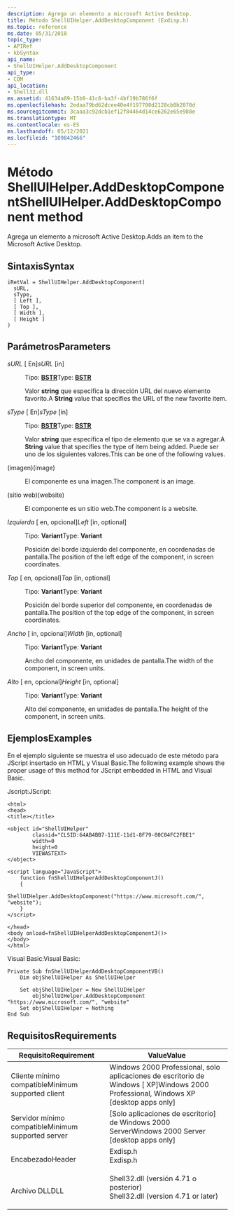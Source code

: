 ```yaml
---
description: Agrega un elemento a microsoft Active Desktop.
title: Método ShellUIHelper.AddDesktopComponent (Exdisp.h)
ms.topic: reference
ms.date: 05/31/2018
topic_type:
- APIRef
- kbSyntax
api_name:
- ShellUIHelper.AddDesktopComponent
api_type:
- COM
api_location:
- Shell32.dll
ms.assetid: 41634a89-15b9-41c8-ba3f-4bf19b786f6f
ms.openlocfilehash: 2edaa79bd62dcee40e4f197700d2128cb0b2070d
ms.sourcegitcommit: 3caaa3c92dcb1ef12f84464d14ce6262e65e988e
ms.translationtype: MT
ms.contentlocale: es-ES
ms.lasthandoff: 05/12/2021
ms.locfileid: "109842466"
---
```

# <a name="shelluihelperadddesktopcomponent-method"></a><span data-ttu-id="5e64a-103">Método ShellUIHelper.AddDesktopComponent</span><span class="sxs-lookup"><span data-stu-id="5e64a-103">ShellUIHelper.AddDesktopComponent method</span></span>

<span data-ttu-id="5e64a-104">Agrega un elemento a microsoft Active Desktop.</span><span class="sxs-lookup"><span data-stu-id="5e64a-104">Adds an item to the Microsoft Active Desktop.</span></span>

## <a name="syntax"></a><span data-ttu-id="5e64a-105">Sintaxis</span><span class="sxs-lookup"><span data-stu-id="5e64a-105">Syntax</span></span>


```JScript
iRetVal = ShellUIHelper.AddDesktopComponent(
  sURL,
  sType,
  [ Left ],
  [ Top ],
  [ Width ],
  [ Height ]
)
```



## <a name="parameters"></a><span data-ttu-id="5e64a-106">Parámetros</span><span class="sxs-lookup"><span data-stu-id="5e64a-106">Parameters</span></span>

<dl> <dt>

<span data-ttu-id="5e64a-107">*sURL* \[ En\]</span><span class="sxs-lookup"><span data-stu-id="5e64a-107">*sURL* \[in\]</span></span>
</dt> <dd>

<span data-ttu-id="5e64a-108">Tipo: **[ **BSTR**](/previous-versions/windows/desktop/automat/bstr)**</span><span class="sxs-lookup"><span data-stu-id="5e64a-108">Type: **[**BSTR**](/previous-versions/windows/desktop/automat/bstr)**</span></span>

<span data-ttu-id="5e64a-109">Valor **string** que especifica la dirección URL del nuevo elemento favorito.</span><span class="sxs-lookup"><span data-stu-id="5e64a-109">A **String** value that specifies the URL of the new favorite item.</span></span>

</dd> <dt>

<span data-ttu-id="5e64a-110">*sType* \[ En\]</span><span class="sxs-lookup"><span data-stu-id="5e64a-110">*sType* \[in\]</span></span>
</dt> <dd>

<span data-ttu-id="5e64a-111">Tipo: **[ **BSTR**](/previous-versions/windows/desktop/automat/bstr)**</span><span class="sxs-lookup"><span data-stu-id="5e64a-111">Type: **[**BSTR**](/previous-versions/windows/desktop/automat/bstr)**</span></span>

<span data-ttu-id="5e64a-112">Valor **string** que especifica el tipo de elemento que se va a agregar.</span><span class="sxs-lookup"><span data-stu-id="5e64a-112">A **String** value that specifies the type of item being added.</span></span> <span data-ttu-id="5e64a-113">Puede ser uno de los siguientes valores.</span><span class="sxs-lookup"><span data-stu-id="5e64a-113">This can be one of the following values.</span></span>

<dt>



 <span data-ttu-id="5e64a-114">(imagen)</span><span class="sxs-lookup"><span data-stu-id="5e64a-114">(image)</span></span>


</dt> <dd>

<span data-ttu-id="5e64a-115">El componente es una imagen.</span><span class="sxs-lookup"><span data-stu-id="5e64a-115">The component is an image.</span></span>

</dd> <dt>



 <span data-ttu-id="5e64a-116">(sitio web)</span><span class="sxs-lookup"><span data-stu-id="5e64a-116">(website)</span></span>


</dt> <dd>

<span data-ttu-id="5e64a-117">El componente es un sitio web.</span><span class="sxs-lookup"><span data-stu-id="5e64a-117">The component is a website.</span></span>

</dd> </dl> </dd> <dt>

<span data-ttu-id="5e64a-118">*Izquierda* \[ en, opcional\]</span><span class="sxs-lookup"><span data-stu-id="5e64a-118">*Left* \[in, optional\]</span></span>
</dt> <dd>

<span data-ttu-id="5e64a-119">Tipo: **Variant**</span><span class="sxs-lookup"><span data-stu-id="5e64a-119">Type: **Variant**</span></span>

<span data-ttu-id="5e64a-120">Posición del borde izquierdo del componente, en coordenadas de pantalla.</span><span class="sxs-lookup"><span data-stu-id="5e64a-120">The position of the left edge of the component, in screen coordinates.</span></span>

</dd> <dt>

<span data-ttu-id="5e64a-121">*Top* \[ en, opcional\]</span><span class="sxs-lookup"><span data-stu-id="5e64a-121">*Top* \[in, optional\]</span></span>
</dt> <dd>

<span data-ttu-id="5e64a-122">Tipo: **Variant**</span><span class="sxs-lookup"><span data-stu-id="5e64a-122">Type: **Variant**</span></span>

<span data-ttu-id="5e64a-123">Posición del borde superior del componente, en coordenadas de pantalla.</span><span class="sxs-lookup"><span data-stu-id="5e64a-123">The position of the top edge of the component, in screen coordinates.</span></span>

</dd> <dt>

<span data-ttu-id="5e64a-124">*Ancho* \[ in, opcional\]</span><span class="sxs-lookup"><span data-stu-id="5e64a-124">*Width* \[in, optional\]</span></span>
</dt> <dd>

<span data-ttu-id="5e64a-125">Tipo: **Variant**</span><span class="sxs-lookup"><span data-stu-id="5e64a-125">Type: **Variant**</span></span>

<span data-ttu-id="5e64a-126">Ancho del componente, en unidades de pantalla.</span><span class="sxs-lookup"><span data-stu-id="5e64a-126">The width of the component, in screen units.</span></span>

</dd> <dt>

<span data-ttu-id="5e64a-127">*Alto* \[ en, opcional\]</span><span class="sxs-lookup"><span data-stu-id="5e64a-127">*Height* \[in, optional\]</span></span>
</dt> <dd>

<span data-ttu-id="5e64a-128">Tipo: **Variant**</span><span class="sxs-lookup"><span data-stu-id="5e64a-128">Type: **Variant**</span></span>

<span data-ttu-id="5e64a-129">Alto del componente, en unidades de pantalla.</span><span class="sxs-lookup"><span data-stu-id="5e64a-129">The height of the component, in screen units.</span></span>

</dd> </dl>

## <a name="examples"></a><span data-ttu-id="5e64a-130">Ejemplos</span><span class="sxs-lookup"><span data-stu-id="5e64a-130">Examples</span></span>

<span data-ttu-id="5e64a-131">En el ejemplo siguiente se muestra el uso adecuado de este método para JScript insertado en HTML y Visual Basic.</span><span class="sxs-lookup"><span data-stu-id="5e64a-131">The following example shows the proper usage of this method for JScript embedded in HTML and Visual Basic.</span></span>

<span data-ttu-id="5e64a-132">Jscript:</span><span class="sxs-lookup"><span data-stu-id="5e64a-132">JScript:</span></span>


```JScript
<html>
<head>
<title></title>

<object id="ShellUIHelper"
        classid="CLSID:64AB4BB7-111E-11d1-8F79-00C04FC2FBE1"
        width=0
        height=0
        VIEWASTEXT>
</object>

<script language="JavaScript">
    function fnShellUIHelperAddDesktopComponentJ()
    {
        ShellUIHelper.AddDesktopComponent("https://www.microsoft.com/", "website");
    }
</script>

</head>
<body onload=fnShellUIHelperAddDesktopComponentJ()>
</body>
</html>
```



<span data-ttu-id="5e64a-133">Visual Basic:</span><span class="sxs-lookup"><span data-stu-id="5e64a-133">Visual Basic:</span></span>


```VB
Private Sub fnShellUIHelperAddDesktopComponentVB()
    Dim objShellUIHelper As ShellUIHelper
    
    Set objShellUIHelper = New ShellUIHelper
        objShellUIHelper.AddDesktopComponent "https://www.microsoft.com/", "website"
    Set objShellUIHelper = Nothing
End Sub
```



## <a name="requirements"></a><span data-ttu-id="5e64a-134">Requisitos</span><span class="sxs-lookup"><span data-stu-id="5e64a-134">Requirements</span></span>



| <span data-ttu-id="5e64a-135">Requisito</span><span class="sxs-lookup"><span data-stu-id="5e64a-135">Requirement</span></span> | <span data-ttu-id="5e64a-136">Value</span><span class="sxs-lookup"><span data-stu-id="5e64a-136">Value</span></span> |
|-------------------------------------|----------------------------------------------------------------------------------------------------------------|
| <span data-ttu-id="5e64a-137">Cliente mínimo compatible</span><span class="sxs-lookup"><span data-stu-id="5e64a-137">Minimum supported client</span></span><br/> | <span data-ttu-id="5e64a-138">Windows 2000 Professional, solo aplicaciones de escritorio de Windows \[ XP\]</span><span class="sxs-lookup"><span data-stu-id="5e64a-138">Windows 2000 Professional, Windows XP \[desktop apps only\]</span></span><br/>                                         |
| <span data-ttu-id="5e64a-139">Servidor mínimo compatible</span><span class="sxs-lookup"><span data-stu-id="5e64a-139">Minimum supported server</span></span><br/> | <span data-ttu-id="5e64a-140">\[Solo aplicaciones de escritorio\] de Windows 2000 Server</span><span class="sxs-lookup"><span data-stu-id="5e64a-140">Windows 2000 Server \[desktop apps only\]</span></span><br/>                                                           |
| <span data-ttu-id="5e64a-141">Encabezado</span><span class="sxs-lookup"><span data-stu-id="5e64a-141">Header</span></span><br/>                   | <dl> <span data-ttu-id="5e64a-142"><dt>Exdisp.h</dt></span><span class="sxs-lookup"><span data-stu-id="5e64a-142"><dt>Exdisp.h</dt></span></span> </dl>                            |
| <span data-ttu-id="5e64a-143">Archivo DLL</span><span class="sxs-lookup"><span data-stu-id="5e64a-143">DLL</span></span><br/>                      | <dl> <span data-ttu-id="5e64a-144"><dt>Shell32.dll (versión 4.71 o posterior)</dt></span><span class="sxs-lookup"><span data-stu-id="5e64a-144"><dt>Shell32.dll (version 4.71 or later)</dt></span></span> </dl> |



 

 
